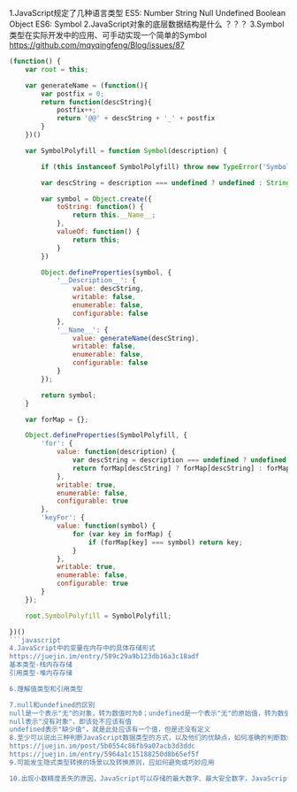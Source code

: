 1.JavaScript规定了几种语言类型
ES5: Number String Null Undefined Boolean Object
ES6: Symbol
2.JavaScript对象的底层数据结构是什么
？？？
3.Symbol类型在实际开发中的应用、可手动实现一个简单的Symbol
https://github.com/mqyqingfeng/Blog/issues/87
```javascript
(function() {
    var root = this;

    var generateName = (function(){
        var postfix = 0;
        return function(descString){
            postfix++;
            return '@@' + descString + '_' + postfix
        }
    })()

    var SymbolPolyfill = function Symbol(description) {

        if (this instanceof SymbolPolyfill) throw new TypeError('Symbol is not a constructor');

        var descString = description === undefined ? undefined : String(description)

        var symbol = Object.create({
            toString: function() {
                return this.__Name__;
            },
            valueOf: function() {
                return this;
            }
        })

        Object.defineProperties(symbol, {
            '__Description__': {
                value: descString,
                writable: false,
                enumerable: false,
                configurable: false
            },
            '__Name__': {
                value: generateName(descString),
                writable: false,
                enumerable: false,
                configurable: false
            }
        });

        return symbol;
    }

    var forMap = {};

    Object.defineProperties(SymbolPolyfill, {
        'for': {
            value: function(description) {
                var descString = description === undefined ? undefined : String(description)
                return forMap[descString] ? forMap[descString] : forMap[descString] = SymbolPolyfill(descString);
            },
            writable: true,
            enumerable: false,
            configurable: true
        },
        'keyFor': {
            value: function(symbol) {
                for (var key in forMap) {
                    if (forMap[key] === symbol) return key;
                }
            },
            writable: true,
            enumerable: false,
            configurable: true
        }
    });

    root.SymbolPolyfill = SymbolPolyfill;

})()
```javascript
4.JavaScript中的变量在内存中的具体存储形式
https://juejin.im/entry/589c29a9b123db16a3c18adf
基本类型-栈内存存储
引用类型-堆内存存储

6.理解值类型和引用类型

7.null和undefined的区别
null是一个表示"无"的对象，转为数值时为0；undefined是一个表示"无"的原始值，转为数值时为NaN。
null表示"没有对象"，即该处不应该有值
undefined表示"缺少值"，就是此处应该有一个值，但是还没有定义
8.至少可以说出三种判断JavaScript数据类型的方式，以及他们的优缺点，如何准确的判断数组类型
https://juejin.im/post/5b0554c86fb9a07acb3d3ddc
https://juejin.im/entry/5964a1c15188250d8b65ef5f
9.可能发生隐式类型转换的场景以及转换原则，应如何避免或巧妙应用

10.出现小数精度丢失的原因，JavaScript可以存储的最大数字、最大安全数字，JavaScript处理大数字的方法、避免精度丢失的方法
